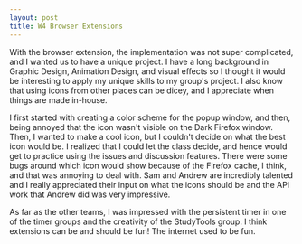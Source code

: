 ```yaml
---
layout: post
title: W4 Browser Extensions
---
```



With the browser extension, the implementation was not super complicated, and I wanted us to have a unique project. I have a long background in Graphic Design, Animation Design, and visual effects so I thought it would be interesting to apply my unique skills to my group's project. I also know that using icons from other places can be dicey, and I appreciate when things are made in-house.

<!--more-->

 I first started with creating a color scheme for the popup window, and then, being annoyed that the icon wasn't visible on the Dark Firefox window. Then, I wanted to make a cool icon, but I couldn't decide on what the best icon would be. I realized that I could let the class decide, and hence would get to practice using the issues and discussion features. There were some bugs around which icon would show because of the Firefox cache, I think, and that was annoying to deal with. Sam and Andrew are incredibly talented and I really appreciated their input on what the icons should be and the API work that Andrew did was very impressive. 

 As far as the other teams, I was impressed with the persistent timer in one of the timer groups and the creativity of the StudyTools group. I think extensions can be and should be fun! The internet used to be fun.
